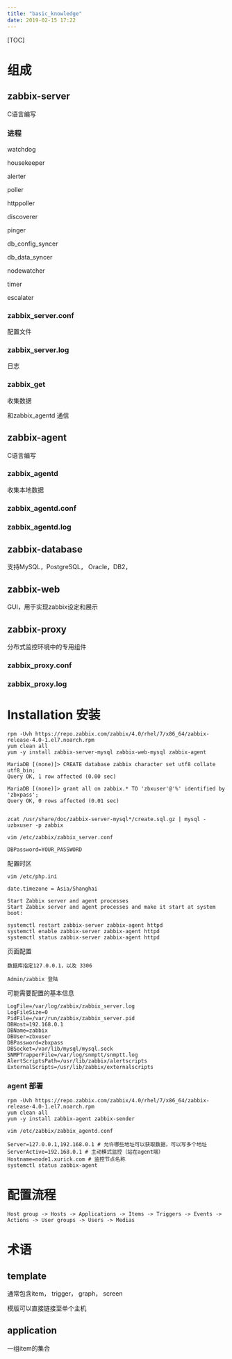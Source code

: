 ```yaml
---
title: "basic_knowledge"
date: 2019-02-15 17:22
---
```



[TOC]



# 组成

## zabbix-server

C语言编写



### 进程

watchdog

housekeeper

alerter

poller

httppoller

discoverer

pinger

db_config_syncer

db_data_syncer

nodewatcher

timer

escalater





### zabbix_server.conf

配置文件

### zabbix_server.log 

日志

### zabbix_get

收集数据

和zabbix_agentd 通信



## zabbix-agent

C语言编写



### zabbix_agentd

收集本地数据



### zabbix_agentd.conf



### zabbix_agentd.log





## zabbix-database

支持MySQL，PostgreSQL， Oracle，DB2， 



## zabbix-web

GUI，用于实现zabbix设定和展示



## zabbix-proxy

分布式监控环境中的专用组件



### zabbix_proxy.conf



### zabbix_proxy.log



# Installation 安装



```
rpm -Uvh https://repo.zabbix.com/zabbix/4.0/rhel/7/x86_64/zabbix-release-4.0-1.el7.noarch.rpm
yum clean all
yum -y install zabbix-server-mysql zabbix-web-mysql zabbix-agent

```



```
MariaDB [(none)]> CREATE database zabbix character set utf8 collate utf8_bin;
Query OK, 1 row affected (0.00 sec)

MariaDB [(none)]> grant all on zabbix.* TO 'zbxuser'@'%' identified by 'zbxpass';
Query OK, 0 rows affected (0.01 sec)


zcat /usr/share/doc/zabbix-server-mysql*/create.sql.gz | mysql -uzbxuser -p zabbix
```



```
vim /etc/zabbix/zabbix_server.conf

DBPassword=YOUR_PASSWORD
```

配置时区

```
vim /etc/php.ini

date.timezone = Asia/Shanghai
```



```
Start Zabbix server and agent processes
Start Zabbix server and agent processes and make it start at system boot:

systemctl restart zabbix-server zabbix-agent httpd
systemctl enable zabbix-server zabbix-agent httpd
systemctl status zabbix-server zabbix-agent httpd
```



页面配置

```
数据库指定127.0.0.1，以及 3306

Admin/zabbix 登陆
```



可能需要配置的基本信息

```
LogFile=/var/log/zabbix/zabbix_server.log
LogFileSize=0
PidFile=/var/run/zabbix/zabbix_server.pid
DBHost=192.168.0.1
DBName=zabbix
DBUser=zbxuser
DBPassword=zbxpass
DBSocket=/var/lib/mysql/mysql.sock
SNMPTrapperFile=/var/log/snmptt/snmptt.log
AlertScriptsPath=/usr/lib/zabbix/alertscripts
ExternalScripts=/usr/lib/zabbix/externalscripts
```



### agent 部署

```
rpm -Uvh https://repo.zabbix.com/zabbix/4.0/rhel/7/x86_64/zabbix-release-4.0-1.el7.noarch.rpm
yum clean all
yum -y install zabbix-agent zabbix-sender

vim /etc/zabbix/zabbix_agentd.conf

Server=127.0.0.1,192.168.0.1 # 允许哪些地址可以获取数据，可以写多个地址
ServerActive=192.168.0.1 # 主动模式监控（站在agent端）
Hostname=node1.xurick.com # 监控节点名称
systemctl status zabbix-agent
```





# 配置流程

```
Host group -> Hosts -> Applications -> Items -> Triggers -> Events -> Actions -> User groups -> Users -> Medias
```











# 术语

## template

通常包含item， trigger， graph， screen

模版可以直接链接至单个主机



## application

一组item的集合

